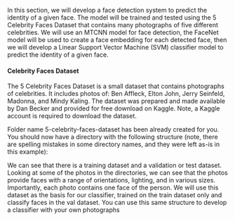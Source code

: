 In this section, we will develop a face detection system to predict the identity of a given face.
The model will be trained and tested using the 5 Celebrity Faces Dataset that contains many
photographs of five different celebrities. We will use an MTCNN model for face detection, the
FaceNet model will be used to create a face embedding for each detected face, then we will
develop a Linear Support Vector Machine (SVM) classifier model to predict the identity of a
given face.


#### Celebrity Faces Dataset
The 5 Celebrity Faces Dataset is a small dataset that contains photographs of celebrities. It
includes photos of: Ben Affleck, Elton John, Jerry Seinfeld, Madonna, and Mindy Kaling. The
dataset was prepared and made available by Dan Becker and provided for free download on
Kaggle. Note, a Kaggle account is required to download the dataset.

Folder name 5-celebrity-faces-dataset has been already created for you. You should
now have a directory with the following structure (note, there are spelling mistakes in some
directory names, and they were left as-is in this example):


We can see that there is a training dataset and a validation or test dataset. Looking at
some of the photos in the directories, we can see that the photos provide faces with a range of
orientations, lighting, and in various sizes. Importantly, each photo contains one face of the
person. We will use this dataset as the basis for our classifier, trained on the train dataset only
and classify faces in the val dataset. You can use this same structure to develop a classifier
with your own photographs